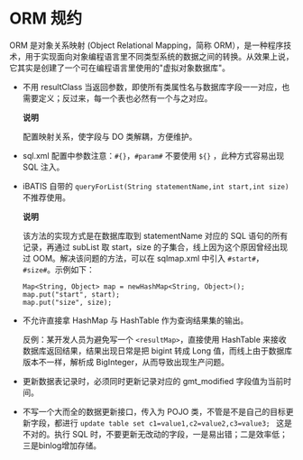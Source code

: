 ORM 规约 
===========================



ORM 是对象关系映射 (Object Relational Mapping，简称 ORM），是一种程序技术，用于实现面向对象编程语言里不同类型系统的数据之间的转换。从效果上说，它其实是创建了一个可在编程语言里使用的"虚拟对象数据库"。

* 不用 resultClass 当返回参数，即使所有类属性名与数据库字段一一对应，也需要定义；反过来，每一个表也必然有一个与之对应。

  **说明**

  

  配置映射关系，使字段与 DO 类解耦，方便维护。
  

* sql.xml 配置中参数注意：`#{}`，`#param#` 不要使用 `${}` ，此种方式容易出现 SQL 注入。

  

* iBATIS 自带的 `queryForList(String statementName,int start,int size)` 不推荐使用。

  **说明**

  

  该方法的实现方式是在数据库取到 statementName 对应的 SQL 语句的所有记录，再通过 subList 取 start，size 的子集合，线上因为这个原因曾经出现过 OOM。解决该问题的方法，可以在 sqlmap.xml 中引入 `#start#`，`#size#`。示例如下：

  ```unknow
  Map<String, Object> map = newHashMap<String, Object>();
  map.put("start", start);
  map.put("size", size);
  ```

  
  

* 不允许直接拿 HashMap 与 HashTable 作为查询结果集的输出。

  反例：某开发人员为避免写一个 `<resultMap>`，直接使用 HashTable 来接收数据库返回结果，结果出现日常是把 bigint 转成 Long 值，而线上由于数据库版本不一样，解析成 BigInteger，从而导致出现生产问题。
  

* 更新数据表记录时，必须同时更新记录对应的 gmt_modified 字段值为当前时间。

  

* 不写一个大而全的数据更新接口，传入为 POJO 类，不管是不是自己的目标更新字段，都进行 `update table set c1=value1,c2=value2,c3=value3; ` 这是不对的。执行 SQL 时，不要更新无改动的字段，一是易出错；二是效率低；三是binlog增加存储。

  



